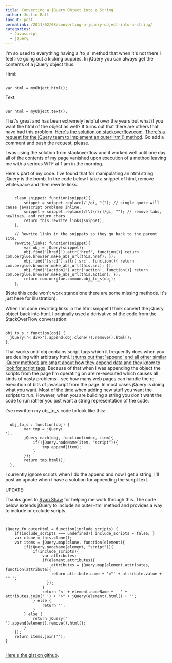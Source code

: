```yaml
---
title: Converting a jQuery Object into a String
author: Justin Ball
layout: post
permalink: /2011/02/08/converting-a-jquery-object-into-a-string/
categories:
  - Javascript
  - jQuery
---
```


I'm so used to everything having a 'to_s' method that when it's not there I feel like going out a kicking puppies. In jQuery you can always get the contents of a jQuery object thus:

Html:
<pre><code class="javascript">
var html = myObject.html();
</pre></code>

Text:
<pre><code class="javascript">
var html = myObject.text();
</pre></code>

That's great and has been extremely helpful over the years but what if you want the html of the object as well? It turns out that there are others that have had this problem. <a href="http://stackoverflow.com/questions/652763/jquery-object-to-string">Here's the solution on stackoverflow.com</a>.  <a href="http://bugs.jquery.com/ticket/8142#comment:5">There's a request for the jQuery team to implement an outerHtml() method</a>. Go add a comment and push the request, please.

I was using the solution from stackoverflow and it worked well until one day all of the contents of my page vanished upon execution of a method leaving me with a serious WTF at 1 am in the morning.

Here's part of my code. I've found that for manipulating an html string jQuery is the bomb. In the code below I take a snippet of html, remove whitespace and then rewrite links.
<pre><code class="javascript">
	clean_snippet: function(snippet){
		snippet = snippet.replace(/'/gi, "&#40;"); // single quote will cause javascript problems inline.
		snippet = snippet.replace(/[\t\n\r]/gi, ""); // remove tabs, newlines, and return chars
		return this.rewrite_links(snippet);
	},

	// Rewrite links in the snippets so they go back to the parent site.
	rewrite_links: function(snippet){
		var obj = jQuery(snippet);
		obj.find('[href]').attr('href', function(){ return com.oerglue.browser.make_abs_url(this.href); });
		obj.find('[src]').attr('src', function(){ return com.oerglue.browser.make_abs_url(this.src); });
		obj.find('[action]').attr('action', function(){ return com.oerglue.browser.make_abs_url(this.action); });
		return com.oerglue.common.obj_to_s(obj);
	},
</pre></code>

(Note this code won't work standalone there are some missing methods. It's just here for illustration).

When I'm done rewriting links in the html snippet I think convert the jQuery object back into html. I originally used a derivative of the code from the StackOverFlow conversation:

<pre><code class="javascript">
obj_to_s : function(obj) {
  jQuery('< div>').append(obj.clone()).remove().html();
},
</pre></code>

That works until obj contains script tags which it frequently does when you are dealing with arbitrary html. <a href="http://stackoverflow.com/questions/610995/jquery-cant-append-script-element">It turns out that 'append' and all other similar jQuery methods are smart about how they append data and they know to look for script tags</a>.  Because of that when I was appending the object the scripts from the page I'm operating on are re-executed which causes all kinds of nasty problems - see how many web pages can handle the re-execution of bits of javascript from the page. In most cases jQuery is doing what you want. Most of the time when adding new stuff you want the scripts to run. However, when you are building a string you don't want the code to run rather you just want a string representation of the code.

I've rewritten my obj_to_s code to look like this:
<pre><code class="javascript">
  obj_to_s : function(obj) {
		var tmp = jQuery('<div>');
		jQuery.each(obj, function(index, item){
			if(!jQuery.nodeName(item, "script")){
				tmp.append(item);
			}
		});
		return tmp.html();
  },
</pre></code>

I currently ignore scripts when I do the append and now I get a string. I'll post an update when I have a solution for appending the script text.


UPDATE:

Thanks goes to <a href="http://twitter.com/ryankshaw">Ryan Shaw</a> for helping me work through this. The code below extends jQuery to include an outerHtml method and provides a way to include or exclude scripts.

<pre><code class="javascript">

jQuery.fn.outerHtml = function(include_scripts) {
	if(include_scripts === undefined){ include_scripts = false; }
	var clone = this.clone();
	var items = jQuery.map(clone, function(element){
		if(jQuery.nodeName(element, "script")){
			if(include_scripts){
				var attributes;
				if(element.attributes){
					attributes = jQuery.map(element.attributes, function(attribute){
				    return attribute.name + '="' + attribute.value + '" ';
				  });
				}
				return '<' + element.nodeName + ' ' + attributes.join(' ') + ">" + jQuery(element).html() + "</" + element.nodeName +'>';
			} else {
				return '';
			}
		} else {
			return jQuery('<div>').append(element).remove().html();
		}
	});
	return items.join('');
}

</pre></code>

<a href="https://gist.github.com/817477">Here's the gist on github</a>.
